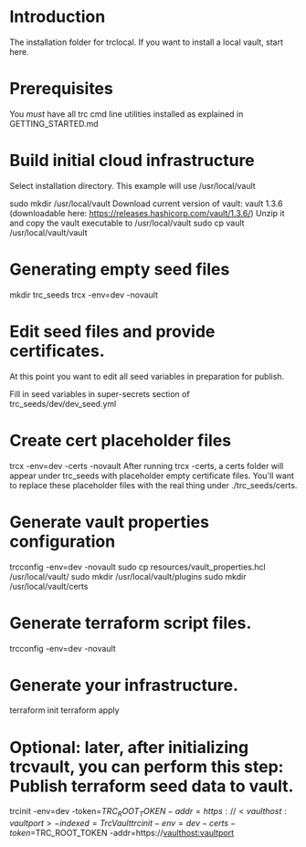 # Introduction 
The installation folder for trclocal.  If you want to install a local vault, start here.

# Prerequisites
You *must* have all trc cmd line utilities installed as explained in GETTING_STARTED.md

# Build initial cloud infrastructure
Select installation directory.  This example will use /usr/local/vault

sudo mkdir /usr/local/vault
Download current version of vault: vault 1.3.6 (downloadable here: https://releases.hashicorp.com/vault/1.3.6/)
Unzip it and copy the vault executable to /usr/local/vault
sudo cp vault /usr/local/vault/vault

# Generating empty seed files
mkdir trc_seeds
trcx -env=dev -novault

# Edit seed files and provide certificates.
At this point you want to edit all seed variables in preparation for publish.

Fill in seed variables in super-secrets section of trc_seeds/dev/dev_seed.yml

# Create cert placeholder files
trcx -env=dev -certs -novault
After running trcx -certs, a certs folder will appear under trc_seeds with placeholder empty certificate files.
You'll want to replace these placeholder files with the real thing under ./trc_seeds/certs.

# Generate vault properties configuration
trcconfig -env=dev -novault
sudo cp resources/vault_properties.hcl /usr/local/vault/
sudo mkdir /usr/local/vault/plugins
sudo mkdir /usr/local/vault/certs

# Generate terraform script files.
trcconfig -env=dev -novault

# Generate your infrastructure.
terraform init
terraform apply

# Optional: later, after initializing trcvault, you can perform this step: Publish terraform seed data to vault.
trcinit -env=dev -token=$TRC_ROOT_TOKEN -addr=https://<vaulthost:vaultport> -indexed=TrcVault
trcinit -env=dev -certs -token=$TRC_ROOT_TOKEN -addr=https://<vaulthost:vaultport>

